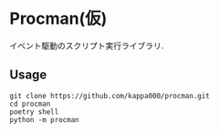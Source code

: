 # Procman(仮)

イベント駆動のスクリプト実行ライブラリ.

## Usage
```
git clone https://github.com/kappa000/procman.git
cd procman
poetry shell
python -m procman
```
